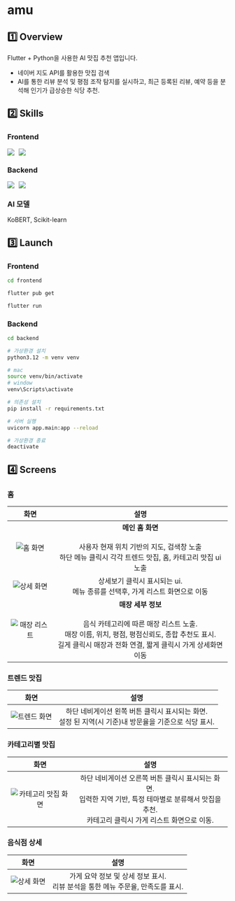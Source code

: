 # amu

## 1️⃣ Overview

Flutter + Python을 사용한 AI 맛집 추천 앱입니다.

- 네이버 지도 API를 활용한 맛집 검색
- AI를 통한 리뷰 분석 및 평점 조작 탐지를 실시하고, 최근 등록된 리뷰, 예약 등을 분석해 인기가 급상승한 식당 추천.

## 2️⃣ Skills

### Frontend

<div style="display: flex; gap: 10px;">
<img src="https://img.shields.io/badge/Flutter-02569B?style=for-the-badge&logo=flutter&logoColor=#02569B">
<img src="https://img.shields.io/badge/Dart-0175C2?style=for-the-badge&logo=dart&logoColor=#0175C2">
</div>

### Backend

<div style="display: flex; gap: 10px;">
<img src="https://img.shields.io/badge/python-3776AB?style=for-the-badge&logo=flutter&logoColor=##3776AB">
<img src="https://img.shields.io/badge/fastapi-009688?style=for-the-badge&logo=dart&logoColor=##009688">
</div>

### AI 모델

KoBERT, Scikit-learn

## 3️⃣ Launch

### Frontend

```zsh
cd frontend

flutter pub get

flutter run
```

### Backend

```zsh
cd backend

# 가상환경 설치
python3.12 -m venv venv

# mac
source venv/bin/activate
# window
venv\Scripts\activate

# 의존성 설치
pip install -r requirements.txt

# 서버 실행
uvicorn app.main:app --reload

# 가상환경 종료
deactivate
```

## 4️⃣ Screens

### 홈

|                     화면                      |                                                                                             설명                                                                                              |
| :-------------------------------------------: | :-------------------------------------------------------------------------------------------------------------------------------------------------------------------------------------------: |
|      ![홈 화면](./assets/imgs/home.png)       |                             **메인 홈 화면**<br/><br/>사용자 현재 위치 기반의 지도, 검색창 노출<br/> 하단 메뉴 클릭시 각각 트렌드 맛집, 홈, 카테고리 맛집 ui 노출                             |
| ![상세 화면](./assets/imgs/category-menu.png) |                                                        상세보기 클릭시 표시되는 ui.<br/>메뉴 종류를 선택후, 가게 리스트 화면으로 이동                                                         |
| ![매장 리스트](./assets/imgs/store-list.png)  | **매장 세부 정보**<br/><br/>음식 카테고리에 따른 매장 리스트 노출.<br/> 매장 이름, 위치, 평점, 평점신뢰도, 종합 추천도 표시.<br/>길게 클릭시 매장과 전화 연결, 짧게 클릭시 가게 상세화면 이동 |

### 트렌드 맛집

|                 화면                  |                                                   설명                                                   |
| :-----------------------------------: | :------------------------------------------------------------------------------------------------------: |
| ![트렌드 화면](./assets/imgs/hot.png) | 하단 네비게이션 왼쪽 버튼 클릭시 표시되는 화면.<br/>설정 된 지역(시 기준)내 방문율을 기준으로 식당 표시. |

### 카테고리별 맛집

|                       화면                        |                                                                            설명                                                                            |
| :-----------------------------------------------: | :--------------------------------------------------------------------------------------------------------------------------------------------------------: |
| ![카테고리 맛집 화면](./assets/imgs/category.png) | 하단 네비게이션 오른쪽 버튼 클릭시 표시되는 화면.<br/>입력한 지역 기반, 특정 테마별로 분류해서 맛집을 추천.<br/>카테고리 클릭시 가게 리스트 화면으로 이동. |

### 음식점 상세

|                     화면                     |                                        설명                                        |
| :------------------------------------------: | :--------------------------------------------------------------------------------: |
| ![상세 화면](./assets/imgs/store-detail.png) | 가게 요약 정보 및 상세 정보 표시.<br/>리뷰 분석을 통한 메뉴 주문율, 만족도를 표시. |
